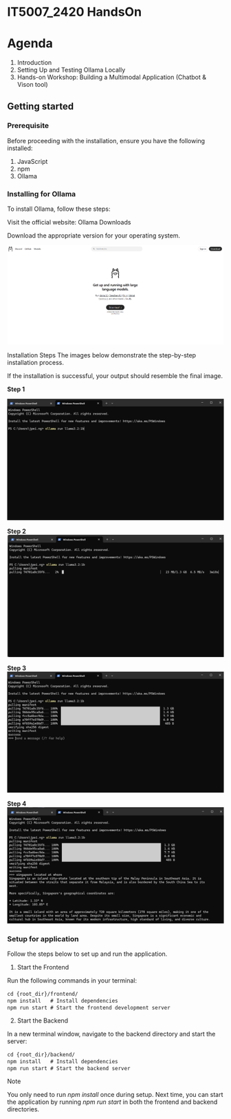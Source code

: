 # IT5007_2420 HandsOn

# Agenda
1. Introduction
2. Setting Up and Testing Ollama Locally
3. Hands-on Workshop: Building a Multimodal Application (Chatbot & Vison tool)


## Getting started

### Prerequisite
Before proceeding with the installation, ensure you have the following installed:

1. JavaScript
2. npm
3. Ollama

### Installing for Ollama
To install Ollama, follow these steps:

Visit the official website: Ollama Downloads

Download the appropriate version for your operating system.

![ollama](assets/ollama_download.png)

Installation Steps
The images below demonstrate the step-by-step installation process.

If the installation is successful, your output should resemble the final image.

**Step 1**

![step 1](assets/photo-1.png)

**Step 2**
![step 2](assets/photo-2.png)

**Step 3**
![step 3](assets/photo-3.png)

**Step 4**
![step 4](assets/photo-4.png)

### Setup for application
Follow the steps below to set up and run the application.

1. Start the Frontend

Run the following commands in your terminal:

```
cd {root_dir}/frontend/
npm install   # Install dependencies
npm run start # Start the frontend development server
```

2. Start the Backend

In a new terminal window, navigate to the backend directory and start the server:

```
cd {root_dir}/backend/
npm install   # Install dependencies
npm run start # Start the backend server
```

> [!NOTE]
> You only need to run _npm install_ once during setup. Next time, you can start the application by running _npm run start_ in both the frontend and backend directories.


